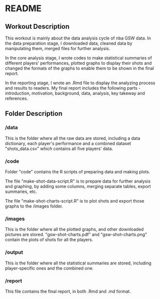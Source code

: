 README
================

## Workout Description
This workout is mainly about the data analysis cycle of nba GSW data. 
In the data preparation stage, I downloaded data, cleaned data by manipulating them, merged files for further analysis.

In the core analysis stage, I wrote codes to make statistical summaries of different players' performances, plotted graphs to display their shots and changed the formats of the graphs to enable them to be shown in the final report.

In the reporting stage, I wrote an .Rmd file to display the analyzing process and results to readers. My final report includes the following parts - introduction, motivation, background, data, analysis, key takeway and references.


## Folder Description

### /data

This is the folder where all the raw data are stored, including a data dictionary, each player's performance and a combined dataset "shots_data.csv" which contains all five players' data.

### /code

Folder "code" contains the R scripts of preparing data and making plots. 

The file "make-shot-data-script.R" is to prepare data for further analysis and graphing, by adding some columns, merging separate tables, export summaries, etc.

The file "make-shot-charts-script.R" is to plot shots and export those graphs to the /images folder.

### /images

This is the folder where all the plotted graphs, and other downloaded pictures are stored. "gsw-shot-charts.pdf" and "gsw-shot-charts.png" contain the plots of shots for all the players.

### /output

This is the folder where all the statistical summaries are stored, including player-specific ones and the combined one.

### /report

This file contains the final report, in both .Rmd and .md format.



